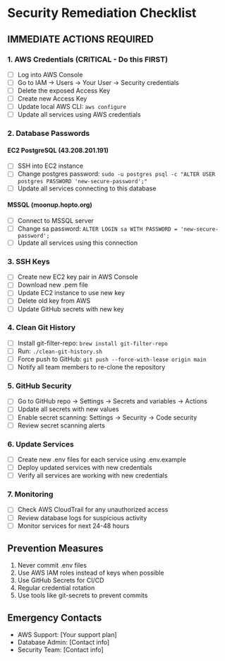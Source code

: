 # Security Remediation Checklist

## IMMEDIATE ACTIONS REQUIRED

### 1. AWS Credentials (CRITICAL - Do this FIRST)
- [ ] Log into AWS Console
- [ ] Go to IAM → Users → Your User → Security credentials
- [ ] Delete the exposed Access Key
- [ ] Create new Access Key
- [ ] Update local AWS CLI: `aws configure`
- [ ] Update all services using AWS credentials

### 2. Database Passwords
#### EC2 PostgreSQL (43.208.201.191)
- [ ] SSH into EC2 instance
- [ ] Change postgres password: `sudo -u postgres psql -c "ALTER USER postgres PASSWORD 'new-secure-password';"`
- [ ] Update all services connecting to this database

#### MSSQL (moonup.hopto.org)
- [ ] Connect to MSSQL server
- [ ] Change sa password: `ALTER LOGIN sa WITH PASSWORD = 'new-secure-password';`
- [ ] Update all services using this connection

### 3. SSH Keys
- [ ] Create new EC2 key pair in AWS Console
- [ ] Download new .pem file
- [ ] Update EC2 instance to use new key
- [ ] Delete old key from AWS
- [ ] Update GitHub secrets with new key

### 4. Clean Git History
- [ ] Install git-filter-repo: `brew install git-filter-repo`
- [ ] Run: `./clean-git-history.sh`
- [ ] Force push to GitHub: `git push --force-with-lease origin main`
- [ ] Notify all team members to re-clone the repository

### 5. GitHub Security
- [ ] Go to GitHub repo → Settings → Secrets and variables → Actions
- [ ] Update all secrets with new values
- [ ] Enable secret scanning: Settings → Security → Code security
- [ ] Review secret scanning alerts

### 6. Update Services
- [ ] Create new .env files for each service using .env.example
- [ ] Deploy updated services with new credentials
- [ ] Verify all services are working with new credentials

### 7. Monitoring
- [ ] Check AWS CloudTrail for any unauthorized access
- [ ] Review database logs for suspicious activity
- [ ] Monitor services for next 24-48 hours

## Prevention Measures
1. Never commit .env files
2. Use AWS IAM roles instead of keys when possible
3. Use GitHub Secrets for CI/CD
4. Regular credential rotation
5. Use tools like git-secrets to prevent commits

## Emergency Contacts
- AWS Support: [Your support plan]
- Database Admin: [Contact info]
- Security Team: [Contact info]